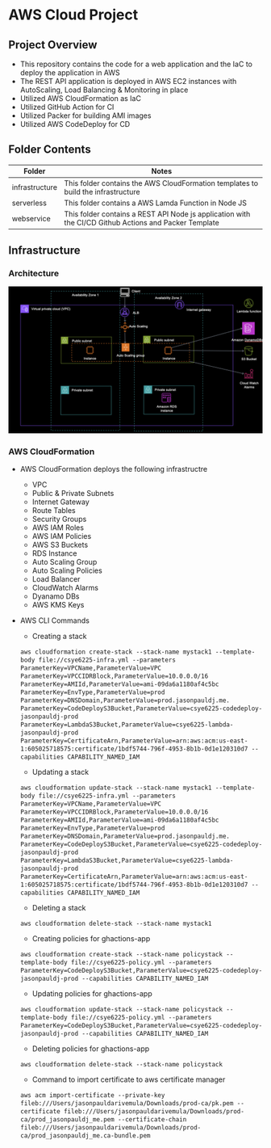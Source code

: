 # AWS Cloud Project

## Project Overview
- This repository contains the code for a web application and the IaC to deploy the application in AWS
- The REST API application is deployed in AWS EC2 instances with AutoScaling, Load Balancing & Monitoring in place
- Utilized AWS CloudFormation as IaC
- Utilized GitHub Action for CI
- Utilized Packer for building AMI images
- Utilized AWS CodeDeploy for CD

## Folder Contents

| Folder | Notes |
| --- | ----------- |
| infrastructure | This folder contains the AWS CloudFormation templates to build the infrastructure |
| serverless | This folder contains a AWS Lamda Function in Node JS  |
| webservice | This folder contains a REST API Node js application with the CI/CD Github Actions and Packer Template |

## Infrastructure

### Architecture
![Architecture](./media/Arch.png)

### AWS CloudFormation
- AWS CloudFormation deploys the following infrastructre
    - VPC
    - Public & Private Subnets
    - Internet Gateway
    - Route Tables
    - Security Groups
    - AWS IAM Roles
    - AWS IAM Policies
    - AWS S3 Buckets
    - RDS Instance
    - Auto Scaling Group
    - Auto Scaling Policies
    - Load Balancer
    - CloudWatch Alarms
    - Dyanamo DBs
    - AWS KMS Keys
- AWS CLI Commands
    - Creating a stack
    ```
    aws cloudformation create-stack --stack-name mystack1 --template-body file://csye6225-infra.yml --parameters ParameterKey=VPCName,ParameterValue=VPC ParameterKey=VPCCIDRBlock,ParameterValue=10.0.0.0/16 ParameterKey=AMIId,ParameterValue=ami-09da6a1180af4c5bc ParameterKey=EnvType,ParameterValue=prod ParameterKey=DNSDomain,ParameterValue=prod.jasonpauldj.me. ParameterKey=CodeDeployS3Bucket,ParameterValue=csye6225-codedeploy-jasonpauldj-prod ParameterKey=LambdaS3Bucket,ParameterValue=csye6225-lambda-jasonpauldj-prod ParameterKey=CertificateArn,ParameterValue=arn:aws:acm:us-east-1:605025718575:certificate/1bdf5744-796f-4953-8b1b-0d1e120310d7 --capabilities CAPABILITY_NAMED_IAM
    ```
    - Updating a stack
    ```
    aws cloudformation update-stack --stack-name mystack1 --template-body file://csye6225-infra.yml --parameters ParameterKey=VPCName,ParameterValue=VPC ParameterKey=VPCCIDRBlock,ParameterValue=10.0.0.0/16 ParameterKey=AMIId,ParameterValue=ami-09da6a1180af4c5bc ParameterKey=EnvType,ParameterValue=prod ParameterKey=DNSDomain,ParameterValue=prod.jasonpauldj.me. ParameterKey=CodeDeployS3Bucket,ParameterValue=csye6225-codedeploy-jasonpauldj-prod ParameterKey=LambdaS3Bucket,ParameterValue=csye6225-lambda-jasonpauldj-prod ParameterKey=CertificateArn,ParameterValue=arn:aws:acm:us-east-1:605025718575:certificate/1bdf5744-796f-4953-8b1b-0d1e120310d7 --capabilities CAPABILITY_NAMED_IAM
    ```
    - Deleting a stack
    ```
    aws cloudformation delete-stack --stack-name mystack1
    ```
    -  Creating policies for ghactions-app
    ```
    aws cloudformation create-stack --stack-name policystack --template-body file://csye6225-policy.yml --parameters ParameterKey=CodeDeployS3Bucket,ParameterValue=csye6225-codedeploy-jasonpauldj-prod --capabilities CAPABILITY_NAMED_IAM
    ```

    - Updating policies for ghactions-app
    ```
    aws cloudformation update-stack --stack-name policystack --template-body file://csye6225-policy.yml --parameters ParameterKey=CodeDeployS3Bucket,ParameterValue=csye6225-codedeploy-jasonpauldj-prod --capabilities CAPABILITY_NAMED_IAM
    ```

    - Deleting policies for ghactions-app
    ```
    aws cloudformation delete-stack --stack-name policystack
    ```

    - Command to import certificate to aws certificate manager
    ```
    aws acm import-certificate --private-key fileb:///Users/jasonpauldarivemula/Downloads/prod-ca/pk.pem --certificate fileb:///Users/jasonpauldarivemula/Downloads/prod-ca/prod_jasonpauldj_me.pem --certificate-chain fileb:///Users/jasonpauldarivemula/Downloads/prod-ca/prod_jasonpauldj_me.ca-bundle.pem
    ```




